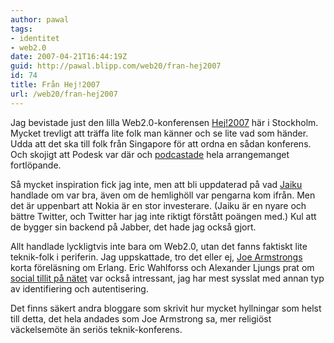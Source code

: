 ```yaml
---
author: pawal
tags:
- identitet
- web2.0
date: 2007-04-21T16:44:19Z
guid: http://pawal.blipp.com/web20/fran-hej2007
id: 74
title: Från Hej!2007
url: /web20/fran-hej2007
---
```


Jag bevistade just den lilla Web2.0-konferensen <a
href="http://www.nustart.sg/hej2007/">Hej!2007</a> här i
Stockholm. Mycket trevligt att träffa lite folk man känner och se lite
vad som händer. Udda att det ska till folk från Singapore för att
ordna en sådan konferens. Och skojigt att Podesk var där och <a
href="http://dev.podesk.com/hej2007.php">podcastade</a> hela
arrangemanget fortlöpande.

Så mycket inspiration fick jag inte, men att bli uppdaterad på vad <a
href="http://www.jaiku.com/">Jaiku</a> handlade om var bra, även om de
hemlighöll var pengarna kom ifrån. Men det är uppenbart att Nokia är
en stor investerare. (Jaiku är en nyare och bättre Twitter, och
Twitter har jag inte riktigt förstått poängen med.) Kul att de bygger
sin backend på Jabber, det hade jag också gjort.

Allt handlade lyckligtvis inte bara om Web2.0, utan det fanns faktiskt
lite teknik-folk i periferin. Jag uppskattade, tro det eller ej, <a
href="http://armstrongonsoftware.blogspot.com/">Joe Armstrongs</a>
korta föreläsning om Erlang. Eric Wahlforss och Alexander Ljungs prat
om <a href="http://trustmojo.com/">social tillit på nätet</a> var
också intressant, jag har mest sysslat med annan typ av identifiering
och autentisering.

Det finns säkert andra bloggare som skrivit hur mycket hyllningar som
helst till detta, det hela andades som Joe Armstrong sa, mer religiöst
väckelsemöte än seriös teknik-konferens.
